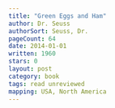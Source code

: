 ```yaml
---
title: "Green Eggs and Ham"
author: Dr. Seuss
authorSort: Seuss, Dr.
pageCount: 64
date: 2014-01-01
written: 1960
stars: 0
layout: post
category: book
tags: read unreviewed
mapping: USA, North America
---
```

